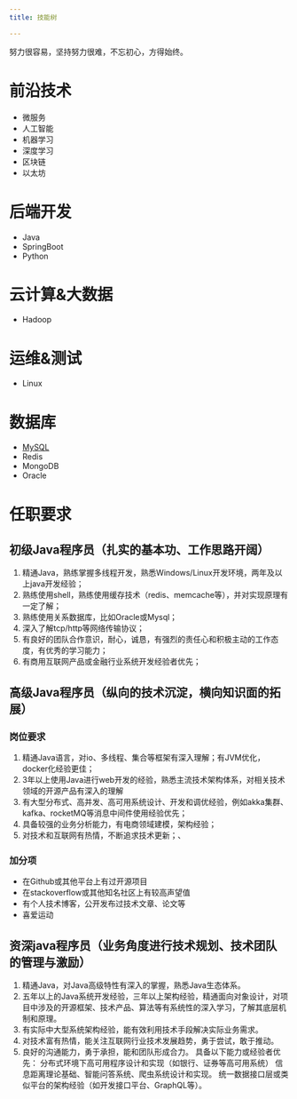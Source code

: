 ```yaml
---
title: 技能树

---
```


努力很容易，坚持努力很难，不忘初心，方得始终。
<!-- more -->

# 前沿技术
* 微服务
* 人工智能
* 机器学习
* 深度学习
* 区块链
* 以太坊

# 后端开发
* Java
* SpringBoot
* Python

# 云计算&大数据
* Hadoop

# 运维&测试
* Linux

# 数据库
* [MySQL](/tags/MySQL/)
* Redis
* MongoDB
* Oracle

# 任职要求

## 初级Java程序员（扎实的基本功、工作思路开阔）

1. 精通Java，熟练掌握多线程开发，熟悉Windows/Linux开发环境，两年及以上java开发经验；
2. 熟练使用shell，熟练使用缓存技术（redis、memcache等），并对实现原理有一定了解；
3. 熟练使用关系数据库，比如Oracle或Mysql；
4. 深入了解tcp/http等网络传输协议；
5. 有良好的团队合作意识，耐心，诚恳，有强烈的责任心和积极主动的工作态度，有优秀的学习能力；
6. 有商用互联网产品或金融行业系统开发经验者优先；

## 高级Java程序员（纵向的技术沉淀，横向知识面的拓展）

### 岗位要求
1. 精通Java语言，对io、多线程、集合等框架有深入理解；有JVM优化，docker化经验更佳；
2. 3年以上使用Java进行web开发的经验，熟悉主流技术架构体系，对相关技术领域的开源产品有深入的理解
3. 有大型分布式、高并发、高可用系统设计、开发和调优经验，例如akka集群、kafka、rocketMQ等消息中间件使用经验优先；
4. 具备较强的业务分析能力，有电商领域建模，架构经验；
5. 对技术和互联网有热情，不断追求技术更新；、

### 加分项
* 在Github或其他平台上有过开源项目
* 在stackoverflow或其他知名社区上有较高声望值
* 有个人技术博客，公开发布过技术文章、论文等
* 喜爱运动

## 资深java程序员（业务角度进行技术规划、技术团队的管理与激励）

1. 精通Java，对Java高级特性有深入的掌握，熟悉Java生态体系。
2. 五年以上的Java系统开发经验，三年以上架构经验，精通面向对象设计，对项目中涉及的开源框架、技术产品、算法等有系统性的深入学习，了解其底层机制和原理。
3. 有实际中大型系统架构经验，能有效利用技术手段解决实际业务需求。
4. 对技术富有热情，能关注互联网行业技术发展趋势，勇于尝试，敢于推动。
5. 良好的沟通能力，勇于承担，能和团队形成合力。
具备以下能力或经验者优先：
    分布式环境下高可用程序设计和实现（如银行、证券等高可用系统）
    信息距离理论基础、智能问答系统、爬虫系统设计和实现。
    统一数据接口层或类似平台的架构经验（如开发接口平台、GraphQL等）。


